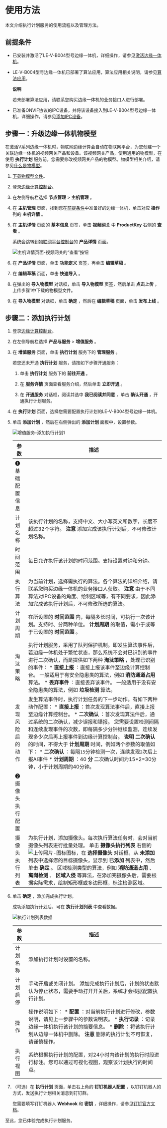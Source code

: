 使用方法 
=========================

本文介绍执行计划服务的使用流程以及管理方法。

前提条件 
-------------------------

* 已安装并激活了LE-V-B004型号边缘一体机，详细操作，请参见[激活边缘一体机](/cn.zh-CN/安装激活/激活边缘一体机.md)。

  

* LE-V-B004型号边缘一体机已部署了算法应用，算法应用相关说明，请参见[算法应用](/cn.zh-CN/算法任务管理/算法应用.md)。

  **说明**

  若未部署算法应用，请联系您购买边缘一体机的业务接口人进行部署。
  

* 已准备ONVIF协议的IPC设备，并将该设备接入到LE-V-B004型号边缘一体机，详细操作，请参见[添加IPC设备](/cn.zh-CN/设备接入/设备管理/添加视频设备/添加IPC设备.md)。

  




步骤一：升级边缘一体机物模型 
-----------------------------------

在激活V系列边缘一体机时，物联网边缘计算会自动在物联网平台，为您创建一个关联边缘一体机的视频网关产品和设备。该视频网关产品，使用通用的物模型，在使用 **执行计划** 服务前，您需要修改视频网关产品的物模型。物模型相关介绍，请参见[什么是物模型](/cn.zh-CN/设备管理/物模型/物模型概述/什么是物模型.md)。

1. [下载物模型文件](https://iotedge-document-resource.oss-cn-shanghai.aliyuncs.com/AI%E4%B8%80%E4%BD%93%E6%9C%BA%E7%89%A9%E6%A8%A1%E5%9E%8B.zip)。

   

2. 登录[边缘计算控制台](https://iotedge.console.aliyun.com)。

   

3. 在左侧导航栏选择 **节点管理** \> **主机管理** 。

   

4. 在 **主机管理** 页面，找到您在[前提条件](#section-j4q-vgh-31b)中准备好的边缘一体机，单击对应 **操作** 列的 **主机详情** 。

   

5. 在 **主机详情** 页面的 **基本信息** 页签，单击 **视频网关** 中 **ProductKey** 右侧的 **查看** 。

   系统会跳转到[物联网平台控制台](http://iot.console.aliyun.com/)的 **产品详情** 页面。

   ![主机详情页面-视频网关的“查看”按钮](https://static-aliyun-doc.oss-accelerate.aliyuncs.com/assets/img/zh-CN/1926866261/p292842.png)
   

6. 在 **产品详情** 页面，单击 **功能定义** 页签，再单击 **编辑草稿** 。

   

7. 在 **编辑草稿** 页面，单击 **快速导入** 。

   

8. 在弹出的 **导入物模型** 对话框，单击 **导入物模型** 页签，然后单击 **点击上传** ，上传步骤1中下载的物模型文件。

   

9. 在 **导入物模型** 对话框，单击 **确定** ，然后在 **编辑草稿** 页面，单击 **发布上线** 。

   




步骤二：添加执行计划 
-------------------------------

1. 登录[边缘计算控制台](https://iotedge.console.aliyun.com)。

   

2. 在左侧导航栏选择 **产品与服务** \> **增值服务** 。

   

3. 在 **增值服务** 页面，单击 **执行计划** 服务下的 **管理服务** 。

   若您还未开通 **执行计划** 服务，请按如下步骤开通服务：
   1. 单击 **执行计划** 服务下的 **前往开通** 。

      
   
   2. 在 **服务详情** 页面查看服务介绍，然后单击 **立即开通** 。

      
   
   3. 在 **开通服务** 对话框，阅读并选中 **我已阅读并同意** ，单击 **确认开通** ，开通执行计划服务。

      
   

   

4. 在 **执行计划** 页面，选择您需要配置执行计划的LE-V-B004型号边缘一体机。

   

5. 单击 **添加计划** ，然后在右侧弹出的 **添加计划** 面板中，设置参数。

   ![增值服务-添加执行计划1](https://static-aliyun-doc.oss-accelerate.aliyuncs.com/assets/img/zh-CN/1926866261/p291254.png)
   

   |    参数    |                                                                                                                                                                                                                                                                                 描述                                                                                                                                                                                                                                                                                 |
   |----------|--------------------------------------------------------------------------------------------------------------------------------------------------------------------------------------------------------------------------------------------------------------------------------------------------------------------------------------------------------------------------------------------------------------------------------------------------------------------------------------------------------------------------------------------------------------------|
   | ❶基础配置信息                                                                                                                                                                                                                                                                                                                                                                                                                                                                                                                                                                      ||
   | 计划名称     | 该执行计划的名称，支持中文、大小写英文和数字，长度不超过32个字符。 **注意** 添加完成该执行计划后，不可修改计划名称。                                                                                                                                                                                                                                                                                                                                                                                                                                                                                     |
   | 时间范围     | 每日允许执行该计划的时间范围。支持设置时钟和分钟。                                                                                                                                                                                                                                                                                                                                                                                                                                                                                                                                          |
   | 执行算法     | 为当前计划，选择需执行的算法。各个算法的详细介绍，请联系您购买边缘一体机的业务接口人获取。 **注意** 由于不同算法对IPC设备的角度、绘制区域等，有不同要求，因此添加完成该执行计划后，不可修改所选的算法。                                                                                                                                                                                                                                                                                                                                                                                                                                           |
   | 计划周期     | 在所设置的 **时间范围** 内，每隔多长时间，可执行一次该计划。支持时、分两种单位。 **计划周期** 的取值，需小于或等于已设置的 **时间范围** 。                                                                                                                                                                                                                                                                                                                                                                                                                                                                     |
   | 淘汰策略     | 执行计划服务，采用了队列保护机制。即发生算法事件后，若边缘一体机处于繁忙状态，那么系统不会对已识别的事件进行二次确认，而是提供如下两种 **淘汰策略** ，处理已识别的事件： * **直接上报** ：直接上报该事件至边缘计算控制台。 一般适用于有安全隐患类的算法，例如 **消防通道占用** 算法。   * **丢弃事件** ：直接丢弃该事件。 一般适用于没有安全隐患类的算法，例如 **垃圾检测** 算法。                                                                                                                                                                                                                    |
   | 发现风险后的动作 | 发生算法事件时，执行计划任务的下一步动作。有如下两种动作配置： * **直接上报** ：首次发现算法事件后，直接上报至边缘计算控制台。   * **二次确认** ：首次发现算法件后，通过系统的二次确认，减少误报和错报。 您需要设置检测间隔和连续发现事件的次数，即每隔多少分钟继续监测，连续发现多少次后再上报事件到边缘计算控制台。 **说明** **二次确认** 的时间，不得大于 **计划周期** 时间，例如两个参数的取值如下： * **二次确认** ：每隔`15`分钟检测一次，连续发现`2`次后上报AI事件   * **计划周期** ：40 **分**    二次确认时间为15\*2=30分钟，小于计划周期的40分钟。    |
   | ❷摄像头执行配置                                                                                                                                                                                                                                                                                                                                                                                                                                                                                                                                                                     ||
   | 摄像头执行列表  | 为执行计划，添加摄像头。每次执行算法任务时，会对当前摄像头列表进行批量处理。 单击 **摄像头执行列表** 右侧的![上传照片-图标 ](https://static-aliyun-doc.oss-accelerate.aliyuncs.com/assets/img/zh-CN/4918316161/p249902.png)图标，在 **选择摄像头** 对话框，从 **未添加** 列表中选择您的目标摄像头，显示到 **已添加** 列表中，然后单击 **确定** 。 区域检测类型的算法，例如 **消防通道占用** 、 **离岗检测** 、 **区域入侵** 等算法，在添加完摄像头后，需要根据实际需求，绘制矩形框或多边形框，标注检测区域。                                                                                                                                                                                                  |

   

6. 单击 **确定** ，添加完成执行计划。

   成功添加执行计划后，可在 **执行计划列表** 中查看数据。

   ![执行计划列表数据](https://static-aliyun-doc.oss-accelerate.aliyuncs.com/assets/img/zh-CN/2926866261/p292589.png)
   

   |  参数  |                                                                                                                                                描述                                                                                                                                                 |
   |------|---------------------------------------------------------------------------------------------------------------------------------------------------------------------------------------------------------------------------------------------------------------------------------------------------|
   | 计划名称 | 添加执行计划时设置的名称。                                                                                                                                                                                                                                                                                     |
   | 计划启停 | 手动开启或关闭计划。 添加完成执行计划后，计划的状态默认为停止状态，需要手动打开开关后，系统才会根据配置执行计划。                                                                                                                                                                                                                         |
   | 操作   | 操作说明如下： * **配置** ：对当前执行计划进行修改，参数说明，请见上一步骤中的参数说明表。   * **执行记录** ：记录边缘一体机执行该计划的摘要信息。   * **删除** ：将该执行计划从边缘一体机中删除。 **注意** 删除的执行计划不可恢复，请谨慎操作。    |
   | 执行视图 | 系统根据执行计划的配置，对24小时内该计划的执行时段进行标注。您可以通过可视化视图，观察该计划执行的时间点。                                                                                                                                                                                                                                            |

   

7. （可选）在 **执行计划** 页面，单击右上角的 **钉钉机器人配置** ，以钉钉机器人的方式，发送执行计划相关消息到钉钉群。

   您需要填写钉钉机器人 **Webhook** 和 **密钥** ，详细操作，请参见[钉钉官方文档](https://www.dingtalk.com/qidian/help-detail-20781541.html)。
   




至此，您已体验完成执行计划服务。
